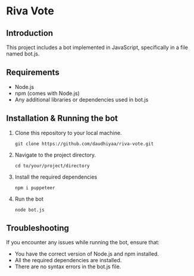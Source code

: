 # Riva Vote

## Introduction

This project includes a bot implemented in JavaScript, specifically in a file named bot.js.

## Requirements

- Node.js
- npm (comes with Node.js)
- Any additional libraries or dependencies used in bot.js

## Installation & Running the bot

1. Clone this repository to your local machine.

   ```git
   git clone https://github.com/daudhiyaa/riva-vote.git
   ```

2. Navigate to the project directory.

   ```
   cd to/your/project/directory
   ```

3. Install the required dependencies

   ```
   npm i puppeteer
   ```

4. Run the bot
   ```
   node bot.js
   ```

## Troubleshooting

If you encounter any issues while running the bot, ensure that:

- You have the correct version of Node.js and npm installed.
- All the required dependencies are installed.
- There are no syntax errors in the bot.js file.
